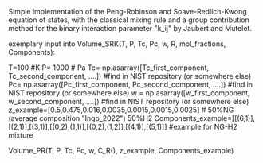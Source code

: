 Simple implementation of the Peng-Robinson and Soave-Redlich-Kwong equation of states, 
with the classical mixing rule and a group contribution method for the binary interaction 
parameter "k_ij" by Jaubert and Mutelet.


exemplary input into Volume_SRK(T, P, Tc, Pc, w, R, mol_fractions, Components):

T=100 #K
P= 1000 # Pa
Tc= np.asarray([Tc_first_component, Tc_second_component, ....]) #find in NIST repository (or somewhere else)
Pc= np.asarray([Pc_first_component, Pc_second_component, ....]) #find in NIST repository (or somewhere else)
w = np.asarray([w_first_component, w_second_component, ....]) #find in NIST repository (or somewhere else)
z_example=[0.5,0.475,0.016,0.0035,0.0015,0.0015,0.0025] # 50%NG (average composition "Ingo_2022") 50%H2
Components_example=[[(6,1)],[(2,1)],[(3,1)],[(0,2),(1,1)],[(0,2),(1,2)],[(4,1)],[(5,1)]] #example for NG-H2 mixture

Volume_PR(T, P, Tc, Pc, w, C_R(), z_example, Components_example)
